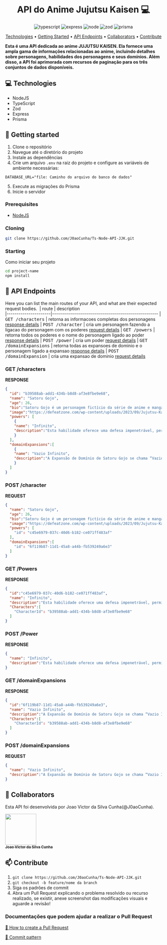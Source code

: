 [TYPESCRIPT__BADGE]: https://img.shields.io/badge/typescript-D4FAFF?style=for-the-badge&logo=typescript
[EXPRESS__BADGE]: https://img.shields.io/badge/express-005CFE?style=for-the-badge&logo=express
[NODE__BADGE]:https://img.shields.io/badge/Node.js-339933.svg?style=for-the-badge&logo=nodedotjs&logoColor=white
[ZOD__BADGE]:https://img.shields.io/badge/Zod-3E67B1.svg?style=for-the-badge&logo=Zod&logoColor=white
[PRISMA__BADGE]:https://img.shields.io/badge/Prisma-2D3748.svg?style=for-the-badge&logo=Prisma&logoColor=white

<h1 align="center" style="font-weight: bold;">API do Anime Jujutsu Kaisen 💻</h1> 

<div align="center">

![typescript][TYPESCRIPT__BADGE]
![express][EXPRESS__BADGE]
![node][NODE__BADGE]
![zod][ZOD__BADGE]
![prisma][PRISMA__BADGE]

</div>


<p align="center">
 <a href="#tech">Technologies</a> • 
 <a href="#started">Getting Started</a> • 
 <a href="#routes">API Endpoints</a> •
 <a href="#colab">Collaborators</a> •
 <a href="#contribute">Contribute</a>
</p>

<p align="start" >
    <b>Esta é uma API dedicada ao anime JUJUTSU KAISEN. Ela fornece uma ampla gama de informações relacionadas ao anime, incluindo detalhes sobre personagens, habilidades dos personagens e seus domínios. Além disso, a API foi aprimorada com recursos de paginação para os três conjuntos de dados disponíveis.</b>
</p>


<h2 id="technologies">💻 Technologies</h2>

- NodeJS
- TypeScript
- Zod
- Express
- Prisma

<h2 id="started">🚀 Getting started</h2>

1. Clone o repositório
2. Navegue até o diretório do projeto
3. Instale as dependências
4. Crie um arquivo `.env` na raiz do projeto e configure as variáveis de ambiente necessárias: 

  ``` 
  DATABASE_URL="file: Caminho do arquivo do banco de dados"
  ```

5. Execute as migrações do Prisma
6. Inicie o servidor

<h3>Prerequisites</h3>

- [NodeJS](https://nodejs.org/en)

<h3>Cloning</h3>

```bash
git clone https://github.com/J0aoCunha/Ts-Node-API-JJK.git
```

<h3>Starting</h3>

Como iniciar seu projeto

```bash
cd project-name
npm install
```

<h2 id="routes">📍 API Endpoints</h2>

Here you can list the main routes of your API, and what are their expected request bodies.
​
| route               | description                                          
|----------------------|-----------------------------------------------------
| <kbd>GET /characters</kbd>     | retorna as informacoes completas dos personagens [response details](#get-chars-detail)
| <kbd>POST /character</kbd>     | cria um personagem fazendo a ligacao do personagem com os poderes [request details](#post-chars-detail)
| <kbd>GET /powers</kbd>     | retorna todos os poderes e o nome do personagem ligado ao poder [response details](#get-powers-detail)
| <kbd>POST /power</kbd>     | cria um poder [request details](#post-powers-detail)
| <kbd>GET /domainExpansions</kbd>     | retorna todas as expansoes de dominio e o personagem ligado a expansao [response details](#get-Domains-detail)
| <kbd>POST /domainExpansion</kbd>     | cria uma expansao de dominio  [request details](#post-Domains-detail)

<h3 id="get-chars-detail">GET /characters</h3>

**RESPONSE**

```json
{
  "id": "b39588ab-add1-434b-b8d8-af3e8fbe9e68",
  "name": "Satoru Gojo",
  "age": 26,
  "bio":"Satoru Gojo é um personagem fictício da série de anime e mangá Jujutsu Kaisen criado por Gege Akutami. Ele fez sua primeira aparição no prequel Jujutsu Kaisen 0 como o mestre de Yuta Okkotsu, um adolescente amaldiçoado.",
  "image":"https://defeatzone.com/wp-content/uploads/2023/09/Jujutsu-Kaisen-5-Curiosidades-que-voce-Precisa-saber-sobre-Satoru-Gojo-1600x960.webp",
  "powers": [
    {
    "name": "Infinito",
    "description":"Esta habilidade oferece uma defesa impenetrável, permitindo que Gojo interaja conforme necessário. O Mugen controla o espaço ao redor de Gojo e pode ser usada ofensivamente ao alterar a energia amaldiçoada ao seu redor.",
    }
  ],
  "domainExpansions":[
    {
    "name": "Vazio Infinito",
    "description":"A Expansão de Domínio de Satoru Gojo se chama “Vazio Infinito” e é extremamente poderosa pois todo oponente colocado ali recebe uma quantidade imensurável de informações de uma só vez, o que levaria uma pessoa normal à morte em menos de 1 segundo.",
    }
  ]
}
``` 

<h3 id="post-chars-detail">POST /character</h3>

**REQUEST**

```json
{
  "name": "Satoru Gojo",
  "age": 26,
  "bio":"Satoru Gojo é um personagem fictício da série de anime e mangá Jujutsu Kaisen criado por Gege Akutami. Ele fez sua primeira aparição no prequel Jujutsu Kaisen 0 como o mestre de Yuta Okkotsu, um adolescente amaldiçoado.",
  "image":"https://defeatzone.com/wp-content/uploads/2023/09/Jujutsu-Kaisen-5-Curiosidades-que-voce-Precisa-saber-sobre-Satoru-Gojo-1600x960.webp",
  "powers": [
    "id": "c45e6979-037c-40d6-b182-ce071ff483af"
  ],
  "domainExpansions":[
    "id": "6f119b87-11d1-45a8-a44b-fb539249a6e3"
  ]
}
```


<h3 id="get-powers-detail">GET /Powers</h3>

**RESPONSE**

```json
{
  "id":"c45e6979-037c-40d6-b182-ce071ff483af",
  "name": "Infinito",
  "description":"Esta habilidade oferece uma defesa impenetrável, permitindo que Gojo interaja conforme necessário. O Mugen controla o espaço ao redor de Gojo e pode ser usada ofensivamente ao alterar a energia amaldiçoada ao seu redor.",
  "Characters":[
    "CharacterId": "b39588ab-add1-434b-b8d8-af3e8fbe9e68"
  ]
}
```

<h3 id="post-powers-detail">POST /Power</h3>

**RESPONSE**
```json
{
  "name": "Infinito",
  "description":"Esta habilidade oferece uma defesa impenetrável, permitindo que Gojo interaja conforme necessário. O Mugen controla o espaço ao redor de Gojo e pode ser usada ofensivamente ao alterar a energia amaldiçoada ao seu redor.",
}
```

<h3 id="get-Domains-detail">GET /domainExpansions</h3>

**RESPONSE**

```json
{
  "id":"6f119b87-11d1-45a8-a44b-fb539249a6e3",
  "name": "Vazio Infinito",
  "description":"A Expansão de Domínio de Satoru Gojo se chama “Vazio Infinito” e é extremamente poderosa pois todo oponente colocado ali recebe uma quantidade imensurável de informações de uma só vez, o que levaria uma pessoa normal à morte em menos de 1 segundo.",
  "Characters":[
    "CharacterId": "b39588ab-add1-434b-b8d8-af3e8fbe9e68"
  ]
}
```

<h3 id="post-Domains-detail">POST /domainExpansions</h3>

**REQUEST**

```json
{
  "name": "Vazio Infinito",
  "description":"A Expansão de Domínio de Satoru Gojo se chama “Vazio Infinito” e é extremamente poderosa pois todo oponente colocado ali recebe uma quantidade imensurável de informações de uma só vez, o que levaria uma pessoa normal à morte em menos de 1 segundo.",
}
```

<h2 id="colab">🤝 Collaborators</h2>

Esta API foi desenvolvida por Joao Victor da Silva Cunha(@J0aoCunha).

 <a href="#">
        <img src="https://media.licdn.com/dms/image/D4D03AQFCCuAsAnp6vw/profile-displayphoto-shrink_800_800/0/1681515236076?e=1710979200&v=beta&t=0nH2KnkGeWXN03oLgSvY4Ui7ghdDdU_JX97-yg0SV1o" 
        width="100px;" 
        /><br>
        <sub>
          <b>Joao Victor da Silva Cunha</b>
        </sub>
      </a>

<h2 id="contribute">📫 Contribute</h2>

1. `git clone https://github.com/J0aoCunha/Ts-Node-API-JJK.git`
2. `git checkout -b feature/nome da branch`
3. Siga os padrões de commit
4. Abra um Pull Request explicando o problema resolvido ou recurso realizado, se existir, anexe screenshot das modificações visuais e aguarde a revisão!

<h3>Documentações que podem ajudar a realizar o Pull Request</h3>

[📝 How to create a Pull Request](https://www.atlassian.com/br/git/tutorials/making-a-pull-request)

[💾 Commit pattern](https://github.com/iuricode/padroes-de-commits)
